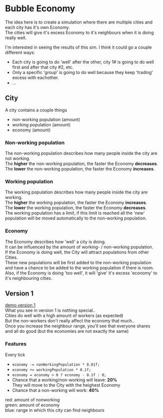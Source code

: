 # Bubble Economy

The idea here is to create a simulation where there are multiple cities and each city has it's own Economy.<br>
The cities will give it's excess Economy to it's neighbours when it is doing really well.<br>

I'm interested in seeing the results of this sim.
I think it could go a couple different ways:
- Each city is going to do 'well' after the other, city 1# is going to do well first and after that city #2, etc.
- Only a specific 'group' is going to do well because they keep 'trading' excess with eachother.
- ...

## City
A city contains a couple things
- non-working population (amount)
- working population (amount)
- economy (amount)

### Non-working population
The non-working population describes how many people inside the city are not working.<br>
The **higher** the non-working population, the faster the Economy **decreases**.<br>
The **lower** the non-working population, the faster the Economy **increases**.<br>

### Working population
The working population describes how many people inside the city are working.<br>
The **higher** the working population, the faster the Economy **increases**.<br>
The **lower** the working population, the faster the Economy **decreases**.<br>
The working population has a limit, if this limit is reached all the 'new' population will be moved automatically to the non-working population.<br>

### Economy
The Economy describes how 'well' a city is doing.<br>
It can be influenced by the amount of working- / non-working population.<br>
If the Economy is doing well, the City will attract populations from other Cities.<br>
These new populations will be first added to the non-working population and have a chance to be added to the working population if there is room.<br>
Also, if the Economy is doing 'too well', it will 'give' it's excess 'economy' to it's neighbouring cities.<br>

## Version 1
[demo version 1](https://i.imgur.com/iNCG6Sv.gifv)<br>
What you see in version 1 is nothing special..<br>
Cities do well with a high amount of workers (as expected)<br>
But the non-workers don't really affect the economy that much..<br>
Once you increase the neighbour range, you'll see that everyone shares and all do good (but the economies are not exactly the same)<br>
### Features
Every tick<br>
- `economy -= nonWorkingPopulation * 0.01f;`<br>
- `economy += workingPopulation * 0.1f;`<br>
- `economy = economy > 0 ? economy - 0.1f : 0;`<br>
- Chance that a working/non-working will leave: **20%**<br>
  They will move to the City with the heighest Economy<br>
- Chance that a non-working will work: **40%**<br>

red: amount of nonworking<br>
green: amount of economy<br>
blue: range in which this city can find neighbours<br>
